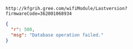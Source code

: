 `http://kfgrih.gree.com/wifiModule/Lastversion?firmwareCode=362001068934`

```json
{
  "r": 500,
  "msg": "Database operation failed."
}
```
